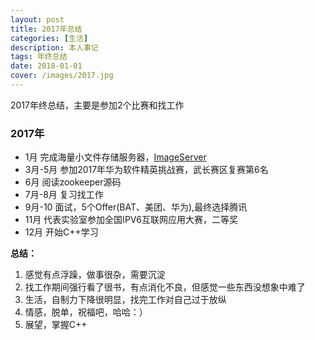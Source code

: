 ```yaml
---
layout: post
title: 2017年总结
categories: [生活]
description: 本人事记
tags: 年终总结
date: 2018-01-01
cover: /images/2017.jpg
---
```


2017年终总结，主要是参加2个比赛和找工作

### 2017年 ###
- 1月 完成海量小文件存储服务器，[ImageServer]()
- 3月-5月 参加2017年华为软件精英挑战赛，武长赛区复赛第6名
- 6月 阅读zookeeper源码
- 7月-8月 复习找工作
- 9月-10 面试，5个Offer(BAT、美团、华为),最终选择腾讯
- 11月 代表实验室参加全国IPV6互联网应用大赛，二等奖
- 12月 开始C++学习

**总结：** 	
1. 感觉有点浮躁，做事很杂，需要沉淀
2. 找工作期间强行看了很书，有点消化不良，但感觉一些东西没想象中难了
3. 生活，自制力下降很明显，找完工作对自己过于放纵
4. 情感，脱单，祝福吧，哈哈：）
5. 展望，掌握C++

